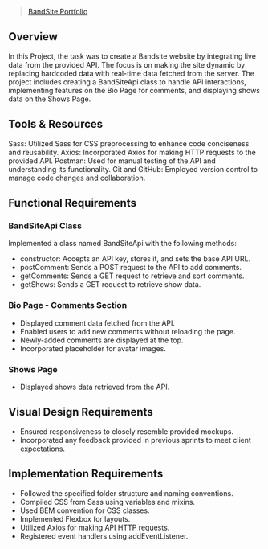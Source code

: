 <blockquote class="imgur-embed-pub" lang="en" data-id="a/r88lnBn"  ><a href="//imgur.com/a/r88lnBn">BandSite Portfolio</a></blockquote>

## Overview ##

In this Project, the task was to create a Bandsite website by integrating live data from the provided API. The focus is on making the site dynamic by replacing hardcoded data with real-time data fetched from the server. The project includes creating a BandSiteApi class to handle API interactions, implementing features on the Bio Page for comments, and displaying shows data on the Shows Page.

## Tools & Resources ##

Sass: Utilized Sass for CSS preprocessing to enhance code conciseness and reusability.
Axios: Incorporated Axios for making HTTP requests to the provided API.
Postman: Used for manual testing of the API and understanding its functionality.
Git and GitHub: Employed version control to manage code changes and collaboration.

## Functional Requirements ##

### BandSiteApi Class ###

Implemented a class named BandSiteApi with the following methods:

* constructor: Accepts an API key, stores it, and sets the base API URL.
* postComment: Sends a POST request to the API to add comments.
* getComments: Sends a GET request to retrieve and sort comments.
* getShows: Sends a GET request to retrieve show data.

### Bio Page - Comments Section ###

* Displayed comment data fetched from the API.
* Enabled users to add new comments without reloading the page.
* Newly-added comments are displayed at the top.
* Incorporated placeholder for avatar images.

### Shows Page ###
* Displayed shows data retrieved from the API.

## Visual Design Requirements ##

* Ensured responsiveness to closely resemble provided mockups.
* Incorporated any feedback provided in previous sprints to meet client expectations.

## Implementation Requirements ##

* Followed the specified folder structure and naming conventions.
* Compiled CSS from Sass using variables and mixins.
* Used BEM convention for CSS classes.
* Implemented Flexbox for layouts.
* Utilized Axios for making API HTTP requests.
* Registered event handlers using addEventListener.
